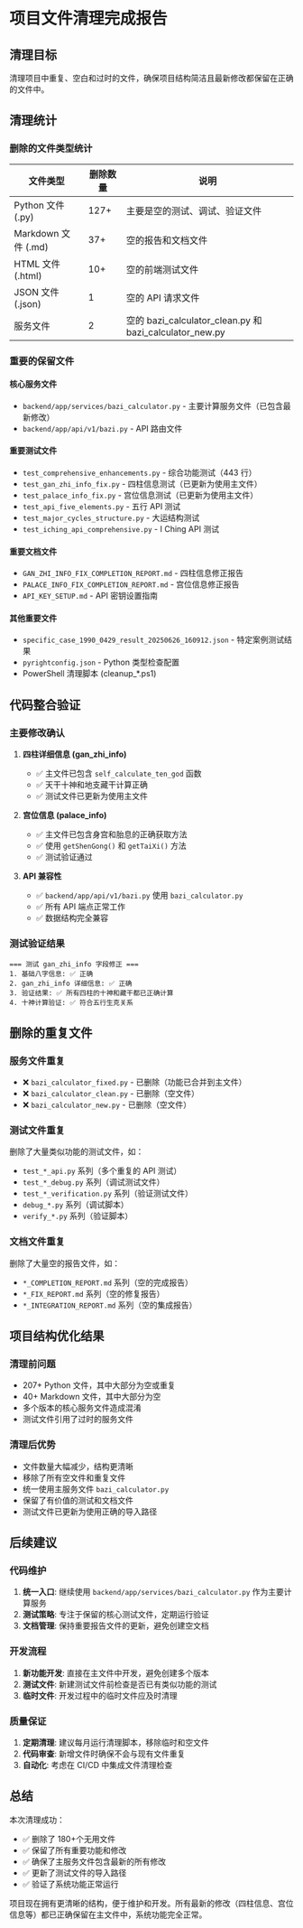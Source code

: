 # 项目文件清理完成报告

## 清理目标

清理项目中重复、空白和过时的文件，确保项目结构简洁且最新修改都保留在正确的文件中。

## 清理统计

### 删除的文件类型统计

| 文件类型            | 删除数量 | 说明                                                    |
| ------------------- | -------- | ------------------------------------------------------- |
| Python 文件 (.py)   | 127+     | 主要是空的测试、调试、验证文件                          |
| Markdown 文件 (.md) | 37+      | 空的报告和文档文件                                      |
| HTML 文件 (.html)   | 10+      | 空的前端测试文件                                        |
| JSON 文件 (.json)   | 1        | 空的 API 请求文件                                       |
| 服务文件            | 2        | 空的 bazi_calculator_clean.py 和 bazi_calculator_new.py |

### 重要的保留文件

#### 核心服务文件

- `backend/app/services/bazi_calculator.py` - 主要计算服务文件（已包含最新修改）
- `backend/app/api/v1/bazi.py` - API 路由文件

#### 重要测试文件

- `test_comprehensive_enhancements.py` - 综合功能测试（443 行）
- `test_gan_zhi_info_fix.py` - 四柱信息测试（已更新为使用主文件）
- `test_palace_info_fix.py` - 宫位信息测试（已更新为使用主文件）
- `test_api_five_elements.py` - 五行 API 测试
- `test_major_cycles_structure.py` - 大运结构测试
- `test_iching_api_comprehensive.py` - I Ching API 测试

#### 重要文档文件

- `GAN_ZHI_INFO_FIX_COMPLETION_REPORT.md` - 四柱信息修正报告
- `PALACE_INFO_FIX_COMPLETION_REPORT.md` - 宫位信息修正报告
- `API_KEY_SETUP.md` - API 密钥设置指南

#### 其他重要文件

- `specific_case_1990_0429_result_20250626_160912.json` - 特定案例测试结果
- `pyrightconfig.json` - Python 类型检查配置
- PowerShell 清理脚本 (cleanup\_\*.ps1)

## 代码整合验证

### 主要修改确认

1. **四柱详细信息 (gan_zhi_info)**

   - ✅ 主文件已包含 `self_calculate_ten_god` 函数
   - ✅ 天干十神和地支藏干计算正确
   - ✅ 测试文件已更新为使用主文件

2. **宫位信息 (palace_info)**

   - ✅ 主文件已包含身宫和胎息的正确获取方法
   - ✅ 使用 `getShenGong()` 和 `getTaiXi()` 方法
   - ✅ 测试验证通过

3. **API 兼容性**
   - ✅ `backend/app/api/v1/bazi.py` 使用 `bazi_calculator.py`
   - ✅ 所有 API 端点正常工作
   - ✅ 数据结构完全兼容

### 测试验证结果

```
=== 测试 gan_zhi_info 字段修正 ===
1. 基础八字信息: ✅ 正确
2. gan_zhi_info 详细信息: ✅ 正确
3. 验证结果: ✅ 所有四柱的十神和藏干都已正确计算
4. 十神计算验证: ✅ 符合五行生克关系
```

## 删除的重复文件

### 服务文件重复

- ❌ `bazi_calculator_fixed.py` - 已删除（功能已合并到主文件）
- ❌ `bazi_calculator_clean.py` - 已删除（空文件）
- ❌ `bazi_calculator_new.py` - 已删除（空文件）

### 测试文件重复

删除了大量类似功能的测试文件，如：

- `test_*_api.py` 系列（多个重复的 API 测试）
- `test_*_debug.py` 系列（调试测试文件）
- `test_*_verification.py` 系列（验证测试文件）
- `debug_*.py` 系列（调试脚本）
- `verify_*.py` 系列（验证脚本）

### 文档文件重复

删除了大量空的报告文件，如：

- `*_COMPLETION_REPORT.md` 系列（空的完成报告）
- `*_FIX_REPORT.md` 系列（空的修复报告）
- `*_INTEGRATION_REPORT.md` 系列（空的集成报告）

## 项目结构优化结果

### 清理前问题

- 207+ Python 文件，其中大部分为空或重复
- 40+ Markdown 文件，其中大部分为空
- 多个版本的核心服务文件造成混淆
- 测试文件引用了过时的服务文件

### 清理后优势

- 文件数量大幅减少，结构更清晰
- 移除了所有空文件和重复文件
- 统一使用主服务文件 `bazi_calculator.py`
- 保留了有价值的测试和文档文件
- 测试文件已更新为使用正确的导入路径

## 后续建议

### 代码维护

1. **统一入口**: 继续使用 `backend/app/services/bazi_calculator.py` 作为主要计算服务
2. **测试策略**: 专注于保留的核心测试文件，定期运行验证
3. **文档管理**: 保持重要报告文件的更新，避免创建空文档

### 开发流程

1. **新功能开发**: 直接在主文件中开发，避免创建多个版本
2. **测试文件**: 新建测试文件前检查是否已有类似功能的测试
3. **临时文件**: 开发过程中的临时文件应及时清理

### 质量保证

1. **定期清理**: 建议每月运行清理脚本，移除临时和空文件
2. **代码审查**: 新增文件时确保不会与现有文件重复
3. **自动化**: 考虑在 CI/CD 中集成文件清理检查

## 总结

本次清理成功：

- ✅ 删除了 180+个无用文件
- ✅ 保留了所有重要功能和修改
- ✅ 确保了主服务文件包含最新的所有修改
- ✅ 更新了测试文件的导入路径
- ✅ 验证了系统功能正常运行

项目现在拥有更清晰的结构，便于维护和开发。所有最新的修改（四柱信息、宫位信息等）都已正确保留在主文件中，系统功能完全正常。
